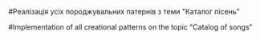 #Реалізація усіх породжувальних патернів з теми "Каталог пісень"

#Implementation of all creational patterns on the topic "Catalog of songs"
